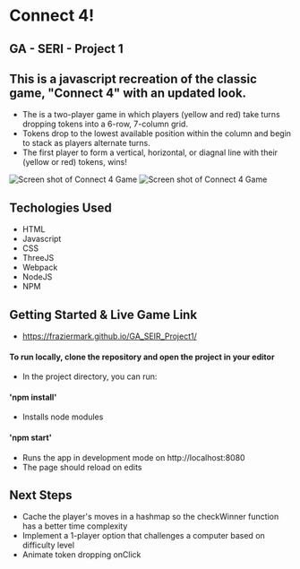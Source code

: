 # Connect 4!

## GA - SERI - Project 1
 
## This is a javascript recreation of the classic game, "Connect 4" with an updated look.
- The is a two-player game in which players (yellow and red) take turns
dropping tokens into a 6-row, 7-column grid.
- Tokens drop to the lowest available position within the column
and begin to stack as players alternate turns.
- The first player to form a vertical, horizontal, or diagnal line
with their (yellow or red) tokens, wins!


![Screen shot of Connect 4 Game](https://imgur.com/fVjS4RL.png#gh-dark-mode-only)
![Screen shot of Connect 4 Game](https://imgur.com/10sBJ4q.png#gh-dark-mode-only)


## Techologies Used
* HTML
* Javascript
* CSS
* ThreeJS
* Webpack
* NodeJS
* NPM

## Getting Started & Live Game Link
* https://fraziermark.github.io/GA_SEIR_Project1/

 
#### To run locally, clone the repository and open the project in your editor
* In the project directory, you can run:
#### 'npm install'
* Installs node modules
#### 'npm start'
* Runs the app in development mode on http://localhost:8080
* The page should reload on edits

## Next Steps
* Cache the player's moves in a hashmap so the checkWinner function has a better time complexity 
* Implement a 1-player option that challenges a computer based on difficulty level
* Animate token dropping onClick
 
